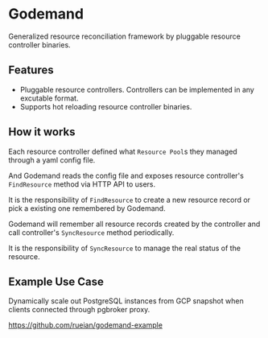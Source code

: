 # Godemand

Generalized resource reconciliation framework by pluggable resource controller binaries.

## Features

* Pluggable resource controllers. Controllers can be implemented in any excutable format.
* Supports hot reloading resource controller binaries.

## How it works

Each resource controller defined what `Resource Pool`s they managed through a yaml config file.

And Godemand reads the config file and exposes resource controller's `FindResource` method via HTTP API to users.

It is the responsibility of `FindResource` to create a new resource record or pick a existing one remembered by Godemand.

Godemand will remember all resource records created by the controller and call controller's `SyncResource` method periodically.

It is the responsibility of `SyncResource` to manage the real status of the resource.

## Example Use Case

Dynamically scale out PostgreSQL instances from GCP snapshot when clients connected through pgbroker proxy.

https://github.com/rueian/godemand-example



